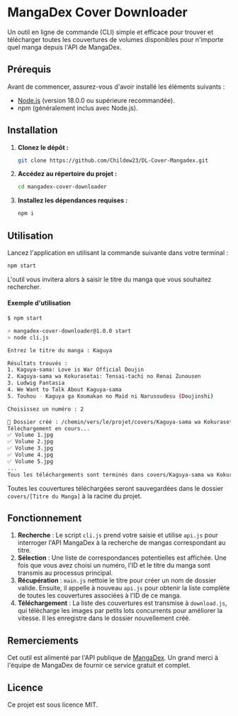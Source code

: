 # MangaDex Cover Downloader

Un outil en ligne de commande (CLI) simple et efficace pour trouver et télécharger toutes les couvertures de volumes disponibles pour n'importe quel manga depuis l'API de MangaDex.

## Prérequis

Avant de commencer, assurez-vous d'avoir installé les éléments suivants :

  - [Node.js](https://nodejs.org/) (version 18.0.0 ou supérieure recommandée).
  - npm (généralement inclus avec Node.js).

## Installation

1.  **Clonez le dépôt :**

    ```sh
    git clone https://github.com/Childew23/DL-Cover-Mangadex.git
    ```

2.  **Accédez au répertoire du projet :**

    ```sh
    cd mangadex-cover-downloader
    ```

3.  **Installez les dépendances requises :**

    ```sh
    npm i
    ```

## Utilisation

Lancez l'application en utilisant la commande suivante dans votre terminal :

```sh
npm start
```

L'outil vous invitera alors à saisir le titre du manga que vous souhaitez rechercher.

#### Exemple d'utilisation

```sh
$ npm start

> mangadex-cover-downloader@1.0.0 start
> node cli.js

Entrez le titre du manga : Kaguya

Résultats trouvés :
1. Kaguya-sama: Love is War Official Doujin
2. Kaguya-sama wa Kokurasetai: Tensai-tachi no Renai Zunousen
3. Ludwig Fantasia
4. We Want to Talk About Kaguya-sama
5. Touhou - Kaguya ga Koumakan no Maid ni Narusoudesu (Doujinshi)

Choisissez un numéro : 2

📂 Dossier créé : /chemin/vers/le/projet/covers/Kaguya-sama wa Kokurasetai Tensai-tachi no Renai Zunousen
Téléchargement en cours...
✅ Volume 1.jpg
✅ Volume 2.jpg
✅ Volume 3.jpg
✅ Volume 4.jpg
✅ Volume 5.jpg
...
Tous les téléchargements sont terminés dans covers/Kaguya-sama wa Kokurasetai Tensai-tachi no Renai Zunousen !
```

Toutes les couvertures téléchargées seront sauvegardées dans le dossier `covers/[Titre du Manga]` à la racine du projet.


## Fonctionnement

1.  **Recherche** : Le script `cli.js` prend votre saisie et utilise `api.js` pour interroger l'API MangaDex à la recherche de mangas correspondant au titre.
2.  **Sélection** : Une liste de correspondances potentielles est affichée. Une fois que vous avez choisi un numéro, l'ID et le titre du manga sont transmis au processus principal.
3.  **Récupération** : `main.js` nettoie le titre pour créer un nom de dossier valide. Ensuite, il appelle à nouveau `api.js` pour obtenir la liste complète de toutes les couvertures associées à l'ID de ce manga.
4.  **Téléchargement** : La liste des couvertures est transmise à `download.js`, qui télécharge les images par petits lots concurrents pour améliorer la vitesse. Il les enregistre dans le dossier nouvellement créé.

## Remerciements

Cet outil est alimenté par l'API publique de [MangaDex](https://api.mangadex.org/docs/). Un grand merci à l'équipe de MangaDex de fournir ce service gratuit et complet.

## Licence

Ce projet est sous licence MIT.